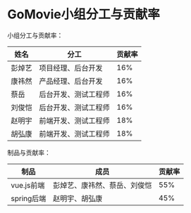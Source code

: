 # GoMovie小组分工与贡献率

小组分工与贡献率：

姓名     | 分工 | 贡献率
 -- | ------ |--
彭焯艺 | 项目经理、后台开发 | 16%
康祎然    | 产品经理、后台开发 | 16%
蔡岳     | 后台开发、测试工程师 | 16%
刘俊恺     | 后台开发、测试工程师 | 16%
赵明宇     | 前端开发、测试工程师 | 18%
胡弘康     | 前端开发、测试工程师 | 18%


制品与贡献率：

| 制品      |    成员 | 贡献率  |
| --| --------| -- |
| vue.js前端  | 彭焯艺、康祎然、蔡岳、刘俊恺 |  55%   |
| spring后端     |   赵明宇、胡弘康 |  45%  |

